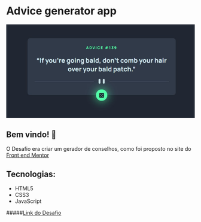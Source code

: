 # Advice generator app

![Design preview for the Advice generator app coding challenge](./images/preview-advice-generator.jpg)

## Bem vindo! 👋

O Desafio era criar um gerador de conselhos, como foi proposto no site do [Front end Mentor](https://www.frontendmentor.io/)

## Tecnologias:

 - HTML5 
 - CSS3
 - JavaScript

#####[Link do Desafio](https://www.frontendmentor.io/challenges/advice-generator-app-QdUG-13db)